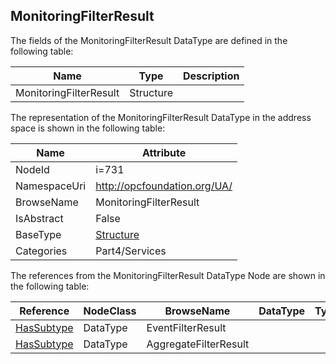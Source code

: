 <!-- datatype -->
## MonitoringFilterResult
  
<!-- end of description -->
The fields of the MonitoringFilterResult DataType are defined in the following table:  

|Name|Type|Description|
|---|---|---|
|MonitoringFilterResult|Structure||

The representation of the MonitoringFilterResult DataType in the address space is shown in the following table:  

|Name|Attribute|
|---|---|
|NodeId|i=731|
|NamespaceUri|http://opcfoundation.org/UA/|
|BrowseName|MonitoringFilterResult|
|IsAbstract|False|
|BaseType|[Structure](../../../Part3/DataTypes/Structure/readme.md)|
|Categories|Part4/Services|

The references from the MonitoringFilterResult DataType Node are shown in the following table:  

|Reference|NodeClass|BrowseName|DataType|TypeDefinition|ModellingRule|
|---|---|---|---|---|---|
|[HasSubtype](../../../Part3/ReferenceTypes/HasSubtype/readme.md)|DataType|EventFilterResult||||
|[HasSubtype](../../../Part3/ReferenceTypes/HasSubtype/readme.md)|DataType|AggregateFilterResult||||

